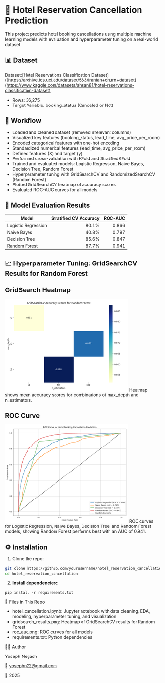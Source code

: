 # 🏨 Hotel Reservation Cancellation Prediction
This project predicts hotel booking cancellations using multiple machine learning models with evaluation and hyperparameter tuning on a real-world dataset

## 📊 Dataset
Dataset:[Hotel Reservations Classification Dataset]([https://archive.ics.uci.edu/dataset/563/iranian+churn+dataset](https://www.kaggle.com/datasets/ahsan81/hotel-reservations-classification-dataset) 

- Rows: 36,275
- Target Variable: booking_status (Canceled or Not)

## 🚀 Workflow

- Loaded and cleaned dataset (removed irrelevant columns)
- Visualized key features (booking_status, lead_time, avg_price_per_room)
- Encoded categorical features with one-hot encoding
- Standardized numerical features (lead_time, avg_price_per_room)
- Defined features (X) and target (y)
- Performed cross-validation with KFold and StratifiedKFold
- Trained and evaluated models: Logistic Regression, Naive Bayes, Decision Tree, Random Forest
- Hyperparameter tuning with GridSearchCV and RandomizedSearchCV (Random Forest)
- Plotted GridSearchCV heatmap of accuracy scores
- Evaluated ROC-AUC curves for all models

## 🧪 Model Evaluation Results

| Model               | Stratified CV Accuracy | ROC-AUC |
|---------------------|-----------------------:|--------:|
| Logistic Regression | 80.1%                  | 0.866   |
| Naive Bayes         | 40.8%                  | 0.797   |
| Decision Tree       | 85.6%                  | 0.847   |
| Random Forest       | 87.7%                  | 0.941   |

## 📈 Hyperparameter Tuning: GridSearchCV Results for Random Forest

## GridSearch Heatmap
<img src="images/gridsearch_results.png" alt="Confusion Matrix" width="400">
Heatmap shows mean accuracy scores for combinations of max_depth and n_estimators.

## ROC Curve
<img src="images/roc_auc.png" alt="Confusion Matrix" width="400">
ROC curves for Logistic Regression, Naive Bayes, Decision Tree, and Random Forest models, showing Random Forest performs best with an AUC of 0.941.

## ⚙️ Installation

1. Clone the repo:

```bash
git clone https://github.com/yourusername/hotel_reservation_cancellation.git
cd hotel_reservation_cancellation
```
2. **Install dependencies:**:   
```commandline
pip install -r requirements.txt
```

📂 Files in This Repo

- hotel_cancellation.ipynb: Jupyter notebook with data cleaning, EDA, modeling, hyperparameter tuning, and visualization
- gridsearch_results.png: Heatmap of GridSearchCV results for Random Forest
- roc_auc.png: ROC curves for all models
- requirements.txt: Python dependencies

👨‍💻 Author

Yoseph Negash

📧 yosephn22@gmail.com

📅 2025



